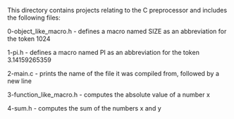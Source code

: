 This directory contains projects relating to the C preprocessor and includes the following files:

0-object_like_macro.h - defines a macro named SIZE as an abbreviation for the token 1024

1-pi.h - defines a macro named PI as an abbreviation for the token 3.14159265359

2-main.c - prints the name of the file it was compiled from, followed by a new line

3-function_like_macro.h - computes the absolute value of a number x

4-sum.h - computes the sum of the numbers x and y
